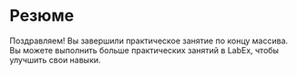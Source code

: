 # Резюме

Поздравляем! Вы завершили практическое занятие по концу массива. Вы можете выполнить больше практических занятий в LabEx, чтобы улучшить свои навыки.
